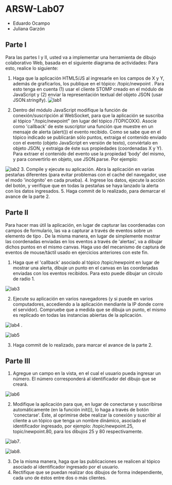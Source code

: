 # ARSW-Lab07
- Eduardo Ocampo
- Juliana Garzón

## Parte I
Para las partes I y II, usted va a implementar una herramienta de dibujo colaborativo Web, basada en el siguiente diagrama de actividades:
Para esto, realice lo siguiente:
1. Haga que la aplicación HTML5/JS al ingresarle en los campos de X y Y, además de graficarlos, los publique en el tópico: /topic/newpoint . Para esto tenga en cuenta (1) usar el cliente STOMP creado en el módulo de JavaScript y (2) enviar la representación textual del objeto JSON (usar JSON.stringify).
![lab1](https://user-images.githubusercontent.com/43153078/77556039-f6e30400-6e85-11ea-9f5a-13cfbfb29236.PNG)

2. Dentro del módulo JavaScript modifique la función de conexión/suscripción al WebSocket, para que la aplicación se suscriba al tópico "/topic/newpoint" (en lugar del tópico /TOPICOXX). Asocie como 'callback' de este suscriptor una función que muestre en un mensaje de alerta (alert()) el evento recibido. Como se sabe que en el tópico indicado se publicarán sólo puntos, extraiga el contenido enviado con el evento (objeto JavaScript en versión de texto), conviértalo en objeto JSON, y extraiga de éste sus propiedades (coordenadas X y Y). Para extraer el contenido del evento use la propiedad 'body' del mismo, y para convertirlo en objeto, use JSON.parse. Por ejemplo:

![lab2](https://user-images.githubusercontent.com/43153078/77556341-648f3000-6e86-11ea-9769-f1ac1c05bcd0.PNG)
3. Compile y ejecute su aplicación. Abra la aplicación en varias pestañas diferentes (para evitar problemas con el caché del navegador, use el modo 'incógnito' en cada prueba).
4. Ingrese los datos, ejecute la acción del botón, y verifique que en todas la pestañas se haya lanzado la alerta con los datos ingresados.
5. Haga commit de lo realizado, para demarcar el avance de la parte 2.


## Parte II

Para hacer mas útil la aplicación, en lugar de capturar las coordenadas con campos de formulario, las va a capturar a través de eventos sobre un elemento de tipo <canvas>. De la misma manera, en lugar de simplemente mostrar las coordenadas enviadas en los eventos a través de 'alertas', va a dibujar dichos puntos en el mismo canvas. Haga uso del mecanismo de captura de eventos de mouse/táctil usado en ejercicios anteriores con este fin.

1. Haga que el 'callback' asociado al tópico /topic/newpoint en lugar de mostrar una alerta, dibuje un punto en el canvas en las coordenadas enviadas con los eventos recibidos. Para esto puede dibujar un círculo de radio 1.

![lab3](https://user-images.githubusercontent.com/43153078/77557327-a2408880-6e87-11ea-8415-aeef5bb8f837.PNG) 

2. Ejecute su aplicación en varios navegadores (y si puede en varios computadores, accediendo a la aplicación mendiante la IP donde corre el servidor). Compruebe que a medida que se dibuja un punto, el mismo es replicado en todas las instancias abiertas de la aplicación.

![lab4](https://user-images.githubusercontent.com/43153078/77557883-4296ad00-6e88-11ea-9179-499985f384fd.PNG) .


![lab5](https://user-images.githubusercontent.com/43153078/77557886-43c7da00-6e88-11ea-917a-4da78f802cfb.PNG)

3. Haga commit de lo realizado, para marcar el avance de la parte 2.


## Parte III


1. Agregue un campo en la vista, en el cual el usuario pueda ingresar un número. El número corresponderá al identificador del dibujo que se creará.

![lab6](https://user-images.githubusercontent.com/43153078/77558554-129bd980-6e89-11ea-9c98-807665e04485.PNG)

2. Modifique la aplicación para que, en lugar de conectarse y suscribirse automáticamente (en la función init()), lo haga a través de botón 'conectarse'. Éste, al oprimirse debe realizar la conexión y suscribir al cliente a un tópico que tenga un nombre dinámico, asociado el identificador ingresado, por ejemplo: /topic/newpoint.25, topic/newpoint.80, para los dibujos 25 y 80 respectivamente.

![lab7](https://user-images.githubusercontent.com/43153078/77558910-850cb980-6e89-11ea-9ab3-7a20b7f91f50.PNG).

![lab8](https://user-images.githubusercontent.com/43153078/77558919-876f1380-6e89-11ea-9bed-cfdbb0fb331e.PNG).

3. De la misma manera, haga que las publicaciones se realicen al tópico asociado al identificador ingresado por el usuario.
4. Rectifique que se puedan realizar dos dibujos de forma independiente, cada uno de éstos entre dos o más clientes.
